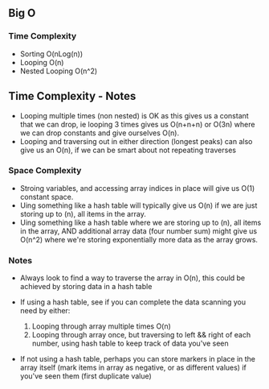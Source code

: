 ## Big O

### Time Complexity

-   Sorting O(nLog(n))
-   Looping O(n)
-   Nested Looping O(n^2)

## Time Complexity - Notes

-   Looping multiple times (non nested) is OK as this gives us a constant that we can drop, ie looping 3 times gives us O(n+n+n) or O(3n) where we can drop constants and give ourselves O(n).
-   Looping and traversing out in either direction (longest peaks) can also give us an O(n), if we can be smart about not repeating traverses

### Space Complexity

-   Stroing variables, and accessing array indices in place will give us O(1) constant space.
-   Uing something like a hash table will typically give us O(n) if we are just storing up to (n), all items in the array.
-   Uing something like a hash table where we are storing up to (n), all items in the array, AND additional array data (four number sum) might give us O(n^2) where we're storing exponentially more data as the array grows.

### Notes

-   Always look to find a way to traverse the array in O(n), this could be achieved by storing data in a hash table
-   If using a hash table, see if you can complete the data scanning you need by either:

    1.  Looping through array multiple times O(n)
    2.  Looping through array once, but traversing to left && right of each number, using hash table to keep track of data you've seen

-   If not using a hash table, perhaps you can store markers in place in the array itself (mark items in array as negative, or as different values) if you've seen them (first duplicate value)
